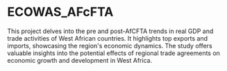 # ECOWAS_AFcFTA
This project delves into the pre and post-AfCFTA trends in real GDP and trade activities of West African countries. It highlights top exports and imports, showcasing the region's economic dynamics. The study offers valuable insights into the potential effects of regional trade agreements on economic growth and development in West Africa.
